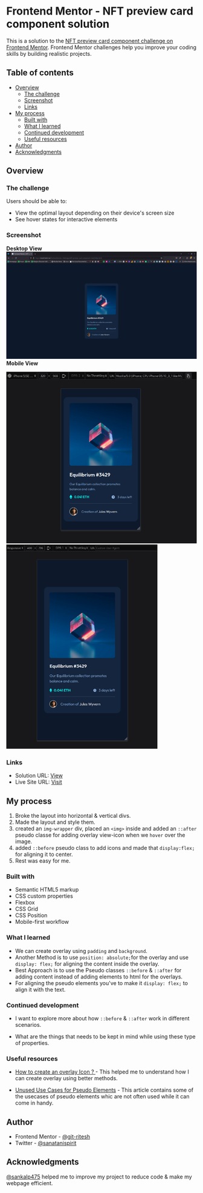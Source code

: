 # Frontend Mentor - NFT preview card component solution

This is a solution to the [NFT preview card component challenge on Frontend Mentor](https://www.frontendmentor.io/challenges/nft-preview-card-component-SbdUL_w0U). Frontend Mentor challenges help you improve your coding skills by building realistic projects. 

## Table of contents

- [Overview](#overview)
  - [The challenge](#the-challenge)
  - [Screenshot](#screenshot)
  - [Links](#links)
- [My process](#my-process)
  - [Built with](#built-with)
  - [What I learned](#what-i-learned)
  - [Continued development](#continued-development)
  - [Useful resources](#useful-resources)
- [Author](#author)
- [Acknowledgments](#acknowledgments)


## Overview

### The challenge

Users should be able to:

- View the optimal layout depending on their device's screen size
- See hover states for interactive elements

### Screenshot
**Desktop View**
![desktop-view image](design/imagecompressor/desktop-output-min.png)
**Mobile View**

<img src="design/imagecompressor/mobile-view-320px-min.png" alt="mobile view image" style="display:inline-block; width:600px;">
<img src="design/imagecompressor/mobile-view-400px-min.png" alt="mobile view image" style="display:inline-block; width: 400px;">

### Links

- Solution URL: [View](https://www.frontendmentor.io/solutions/responsive-nft-preview-card-component-DpX3wwT3yY)
- Live Site URL: [Visit](https://git-ritesh.github.io/frontendmentor-challenges/nft-preview-card-component-main/index.html)

## My process

1. Broke the layout into horizontal & vertical divs. 
2. Made the layout and style them.
3. created an `img-wrapper` div, placed an `<img>` inside and added an `::after` pseudo classe for adding overlay view-icon when we `hover` over the image.
4. added `::before` pseudo class to add icons and made that `display:flex;` for aligning it to center.
5. Rest was easy for me. 

### Built with

- Semantic HTML5 markup
- CSS custom properties
- Flexbox
- CSS Grid
- CSS Position
- Mobile-first workflow

### What I learned

- We can create overlay using `padding` and `background`.
- Another Method is to use `position: absolute;`for the overlay and use `display: flex;` for aligning the content inside the overlay.
- Best Approach is to use the Pseudo classes `::before` & `::after` for adding content instead of adding elements to html for the overlays.
- For aligning the pseudo elements you've to make it `display: flex;` to align it with the text.

### Continued development

- I want to explore more about how `::before` & `::after` work in different scenarios. 

- What are the things that needs to be kept in mind while using these type of properties.

### Useful resources

- [How to create an overlay Icon ? ](https://www.w3schools.com/howto/howto_css_image_overlay_icon.asp) - This helped me to understand how I can create overlay using better methods.

- [Unused Use Cases for Pseudo Elements](https://ishadeed.com/article/unusual-use-cases-pseudo-elements/) - This article contains some of the usecases of pseudo elements whic are not often used while it can come in handy.

## Author

- Frontend Mentor - [@git-ritesh](https://www.frontendmentor.io/profile/git-ritesh)
- Twitter - [@sanatanispirit](https://www.twitter.com/shadowlurk3r)


## Acknowledgments

[@sankalp475](https://github.com/sankalp475) helped me to improve my project to reduce code & make my webpage efficient.

